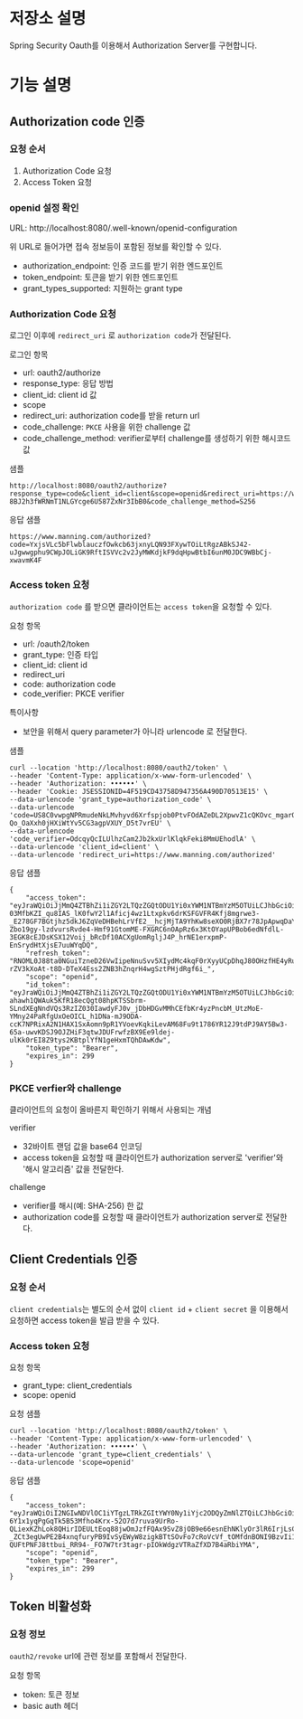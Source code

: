 # 저장소 설명
Spring Security Oauth를 이용해서 Authorization Server를 구현합니다. 

# 기능 설명
## Authorization code 인증
### 요청 순서
1. Authorization Code 요청
2. Access Token 요청

### openid 설정 확인
URL: http://localhost:8080/.well-known/openid-configuration

위 URL로 들어가면 접속 정보등이 포함된 정보를 확인할 수 있다. 
- authorization_endpoint: 인증 코드를 받기 위한 엔드포인트
- token_endpoint: 토큰을 받기 위한 엔드포인트
- grant_types_supported: 지원하는 grant type

### Authorization Code 요청
로그인 이후에 `redirect_uri` 로 `authorization code`가 전달된다. 

로그인 항목
- url: oauth2/authorize
- response_type: 응답 방법
- client_id: client id 값
- scope
- redirect_uri: authorization code를 받을 return url
- code_challenge: `PKCE` 사용을 위한 challenge 값
- code_challenge_method: verifier로부터 challenge를 생성하기 위한 해시코드 값

샘플
```
http://localhost:8080/oauth2/authorize?response_type=code&client_id=client&scope=openid&redirect_uri=https://www.manning.com/authorized&code_challenge=c9wKZNLr-8BJ2h3fWRNmT1NLGYcge6U587ZxNr3IbB0&code_challenge_method=S256
```

응답 샘플
```
https://www.manning.com/authorized?code=YxjsVLc5bFlwblauczfOwkcb63jxnyLQN93FXywTOiLtRgzABkSJ42-uJgwwgphu9CWpJOLiGK9RftISVVc2v2JyMWKdjkF9dqHpwBtbI6unM0JDC9WBbCj-xwavmK4F
```

### Access token 요청
`authorization code` 를 받으면 클라이언트는 `access token`을 요청할 수 있다. 

요청 항목
- url: /oauth2/token
- grant_type: 인증 타입
- client_id: client id
- redirect_uri
- code: authorization code
- code_verifier: PKCE verifier

특이사항
- 보안을 위해서 query parameter가 아니라 urlencode 로 전달한다. 

샘플
```
curl --location 'http://localhost:8080/oauth2/token' \
--header 'Content-Type: application/x-www-form-urlencoded' \
--header 'Authorization: ••••••' \
--header 'Cookie: JSESSIONID=4F519CD43758D947356A490D70513E15' \
--data-urlencode 'grant_type=authorization_code' \
--data-urlencode 'code=US8C0vwpgNPRmudeNkLMvhyvd6Xrfspjob0PtvFOdAZeDL2XpwvZ1cQKOvc_mgarQqwRUJZLnQf71axOvUqJEQJZ5W-Qo_OaXxh0jHXiWtYv5CG3agpVXUY_D5t7vrEU' \
--data-urlencode 'code_verifier=OdcqyQcILUlhzCam2Jb2kxUrlKlqkFeki8MmUEhodlA' \
--data-urlencode 'client_id=client' \
--data-urlencode 'redirect_uri=https://www.manning.com/authorized'
```

응답 샘플
```
{
    "access_token": "eyJraWQiOiJjMmQ4ZTBhZi1iZGY2LTQzZGQtODU1Yi0xYWM1NTBmYzM5OTUiLCJhbGciOiJSUzI1NiJ9.eyJzdWIiOiJ5Y3NoaW4iLCJhdWQiOiJjbGllbnQiLCJuYmYiOjE3NDAwMDkzODIsInNjb3BlIjpbIm9wZW5pZCJdLCJpc3MiOiJodHRwOi8vbG9jYWxob3N0OjgwODAiLCJleHAiOjE3NDAwMDk2ODIsImlhdCI6MTc0MDAwOTM4MiwianRpIjoiYmJhNGE0ODMtMTIxZS00YTVhLTg1MGItMmE3MGYxM2YzZDNjIn0.gZU23fwmtjrtz0d65PeGAYKzDY8JIY9YHBKLG1sfFWC8upqurQ-03MfbKZI_qu8IAS_lK0fwY2l1Aficj4wz1Ltxpkv6drKSFGVFR4Kfj8mgrwe3-_E278GF7BGtjhz5dkJ6ZqVeDHBehLrVfE2__hcjMjTA9YhKw8seXO0RjBX7r78JpApwqDaYykGjKyx2KEiRwEF-Zbo19gy-lzdvursRvde4-Hmf91GtomME-FXGRC6nOApRz6x3KtOYapUPBob6edNfdlL-3EGK8cEJDsKSX12Voij_bRcDf10ACXgUomRgljJ4P_hrNE1erxpmP-EnSrydHtXjsE7uuWYqDQ",
    "refresh_token": "RNOML0J88ta0NGuiTzneD26VwIipeNnuSvv5XIydMc4kqF0rXyyUCpDhqJ80OHzfHE4yRuzFi09DQJ-rZV3kXoAt-t8D-DTeX4Ess2ZNB3hZnqrH4wgSztPHjdRgf6i_",
    "scope": "openid",
    "id_token": "eyJraWQiOiJjMmQ4ZTBhZi1iZGY2LTQzZGQtODU1Yi0xYWM1NTBmYzM5OTUiLCJhbGciOiJSUzI1NiJ9.eyJzdWIiOiJ5Y3NoaW4iLCJhdWQiOiJjbGllbnQiLCJhenAiOiJjbGllbnQiLCJhdXRoX3RpbWUiOjE3NDAwMDkzNjYsImlzcyI6Imh0dHA6Ly9sb2NhbGhvc3Q6ODA4MCIsImV4cCI6MTc0MDAxMTE4MiwiaWF0IjoxNzQwMDA5MzgyLCJqdGkiOiJlODNlMzE2My00Y2U2LTQ1OTktOTk2NC00ZGUxMjVmMDFlODQiLCJzaWQiOiJjdUxjVjN5R0kzMUJhMWlBRmZpZV9hMWhpRWd6RTIyOVZiOVZCajgwU1hRIn0.FWdGslx4vQILgCvoFaz04XrIqqNPHqIf2CeMEcbV9lj9FwgPGujOFOFo9NttFqz-ahawh1QWAuk5KfR18ecQgt08hpKTSSbrm-SLndXEgNndVQs3RzIZ030IawdyFJ0v_jDbHDGvMMhCEfbKr4yzPncbM_UtzMoE-YMny24PaRfgUxOeOICL_h1DNa-mJ9ODA-ccK7NPRixA2N1HAX1SxAomn9pR1YVoevKqkiLevAM68Fu9t1786YR12J9tdPJ9AY5Bw3-65a-uwvKDSJ9OJZHiF3qtwJDUFrwfzBX9Ee9ldej-ulKk0rEI8Z9tys2KBtplYfN1geHxmTQhDAwKdw",
    "token_type": "Bearer",
    "expires_in": 299
}
```


### PKCE verfier와 challenge
클라이언트의 요청이 올바른지 확인하기 위해서 사용되는 개념

verifier
- 32바이트 랜덤 값을 base64 인코딩
- access token을 요청할 때 클라이언트가 authorization server로 'verifier'와 '해시 알고리즘' 값을 전달한다. 

challenge
- verifier를 해시(예: SHA-256) 한 값
- authorization code를 요청할 때 클라이언트가 authorization server로 전달한다.


## Client Credentials 인증
### 요청 순서
`client credentials`는 별도의 순서 없이 `client id` + `client secret` 을 이용해서 요청하면 access token을 발급 받을 수 있다. 

### Access token 요청
요청 항목
- grant_type: client_credentials
- scope: openid

요청 샘플
```
curl --location 'http://localhost:8080/oauth2/token' \
--header 'Content-Type: application/x-www-form-urlencoded' \
--header 'Authorization: ••••••' \
--data-urlencode 'grant_type=client_credentials' \
--data-urlencode 'scope=openid'
```

응답 샘플
```
{
    "access_token": "eyJraWQiOiI2NGIwNDVlOC1iYTgzLTRkZGItYWY0Ny1iYjc2ODQyZmNlZTQiLCJhbGciOiJSUzI1NiJ9.eyJzdWIiOiJjbGllbnQiLCJhdWQiOiJjbGllbnQiLCJuYmYiOjE3NDAwNjMzODMsInNjb3BlIjpbIm9wZW5pZCJdLCJpc3MiOiJodHRwOi8vbG9jYWxob3N0OjgwODAiLCJleHAiOjE3NDAwNjM2ODMsImlhdCI6MTc0MDA2MzM4MywianRpIjoiMTM4OTUyNGItYjkzMS00OWQwLWEzOGUtZmE5M2Y0ZTdjOTcyIn0.XXzfuSE7Lqmy-6Y1x1yqPgGqTk5B53Mfho4Krx-52O7d7ruva9UrRo-QLiexKZhLok8QHirIDEULtEoq88jwOmJzfFQAx9SvZ8jOB9e66esnEhNKlyOr3lR6IrjLsC5EuNILQARU4XNkSYFDF1zUq5DLIIn-_ZCt3egUwPE2B4xnqfuryPB9IvSyEWyW8zigkBTtSOvFo7cRoVcVf_tOMfdnBONI9BzvIi1Zipv8A8liefRx1mfJ4Dqwz3hDgyr0dEOWOXbWql74NNIitEFL5Von4-QUFtPNFJ8ttbui_RR94-_FO7W7tr3tagr-pIOkWdgzVTRaZfXD7B4aRbiYMA",
    "scope": "openid",
    "token_type": "Bearer",
    "expires_in": 299
}
```

## Token 비활성화
### 요청 정보
`oauth2/revoke` url에 관련 정보를 포함해서 전달한다. 

요청 항목
- token: 토큰 정보
- basic auth 헤더